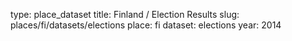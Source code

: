 type: place_dataset
title: Finland / Election Results
slug: places/fi/datasets/elections
place: fi
dataset: elections
year: 2014
